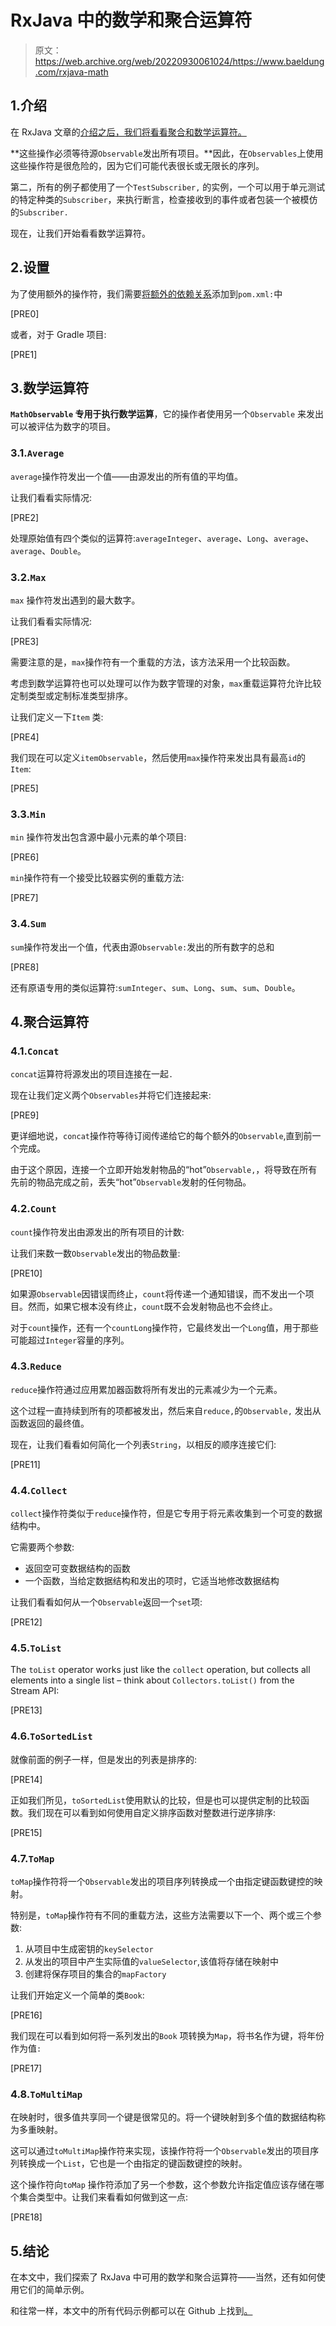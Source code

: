 # RxJava 中的数学和聚合运算符

> 原文：<https://web.archive.org/web/20220930061024/https://www.baeldung.com/rxjava-math>

## 1.介绍

在 RxJava 文章的[介绍之后，我们将看看聚合和数学运算符。](/web/20221205161936/https://www.baeldung.com/rx-java)

**这些操作必须等待源`Observable`发出所有项目。**因此，在`Observables`上使用这些操作符是很危险的，因为它们可能代表很长或无限长的序列。

第二，所有的例子都使用了一个`TestSubscriber,` 的实例，一个可以用于单元测试的特定种类的`Subscriber`，来执行断言，检查接收到的事件或者包装一个被模仿的`Subscriber.`

现在，让我们开始看看数学运算符。

## 2.设置

为了使用额外的操作符，我们需要[将额外的依赖关系](https://web.archive.org/web/20221205161936/https://search.maven.org/classic/#search%7Cga%7C1%7Cg%3A%22io.reactivex%22%20rxjava-math)添加到`pom.xml:`中

[PRE0]

或者，对于 Gradle 项目:

[PRE1]

## 3.数学运算符

**`MathObservable` 专用于执行数学运算**，它的操作者使用另一个`Observable` 来发出可以被评估为数字的项目。

### 3.1.`Average`

`average`操作符发出一个值——由源发出的所有值的平均值。

让我们看看实际情况:

[PRE2]

处理原始值有四个类似的运算符:`averageInteger`、`average`、`Long`、`average`、`average`、`Double`。

### 3.2.`Max`

`max` 操作符发出遇到的最大数字。

让我们看看实际情况:

[PRE3]

需要注意的是，`max`操作符有一个重载的方法，该方法采用一个比较函数。

考虑到数学运算符也可以处理可以作为数字管理的对象，`max`重载运算符允许比较定制类型或定制标准类型排序。

让我们定义一下`Item` 类:

[PRE4]

我们现在可以定义`itemObservable`，然后使用`max`操作符来发出具有最高`id`的`Item`:

[PRE5]

### 3.3.`Min`

`min` 操作符发出包含源中最小元素的单个项目:

[PRE6]

`min`操作符有一个接受比较器实例的重载方法:

[PRE7]

### 3.4.`Sum`

`sum`操作符发出一个值，代表由源`Observable:`发出的所有数字的总和

[PRE8]

还有原语专用的类似运算符:`sumInteger`、`sum`、`Long`、`sum`、`sum`、`Double`。

## 4.聚合运算符

### 4.1.`Concat`

`concat`运算符将源发出的项目连接在一起`.`

现在让我们定义两个`Observables`并将它们连接起来:

[PRE9]

更详细地说，`concat`操作符等待订阅传递给它的每个额外的`Observable`,直到前一个完成。

由于这个原因，连接一个立即开始发射物品的“hot”`Observable,`，将导致在所有先前的物品完成之前，丢失“hot”`Observable`发射的任何物品。

### 4.2.`Count`

`count`操作符发出由源发出的所有项目的计数:

让我们来数一数`Observable`发出的物品数量:

[PRE10]

如果源`Observable`因错误而终止，`count`将传递一个通知错误，而不发出一个项目。然而，如果它根本没有终止，`count`既不会发射物品也不会终止。

对于`count`操作，还有一个`countLong`操作符，它最终发出一个`Long`值，用于那些可能超过`Integer`容量的序列。

### 4.3.`Reduce`

`reduce`操作符通过应用累加器函数将所有发出的元素减少为一个元素。

这个过程一直持续到所有的项都被发出，然后来自`reduce,`的`Observable,` 发出从函数返回的最终值。

现在，让我们看看如何简化一个列表`String`，以相反的顺序连接它们:

[PRE11]

### 4.4.`Collect`

`collect`操作符类似于`reduce`操作符，但是它专用于将元素收集到一个可变的数据结构中。

它需要两个参数:

*   返回空可变数据结构的函数
*   一个函数，当给定数据结构和发出的项时，它适当地修改数据结构

让我们看看如何从一个`Observable`返回一个`set`项:

[PRE12]

### 4.5.`ToList`

The `toList` operator works just like the `collect` operation, but collects all elements into a single list – think about `Collectors.toList()` from the Stream API:

[PRE13]

### 4.6.`ToSortedList`

就像前面的例子一样，但是发出的列表是排序的:

[PRE14]

正如我们所见，`toSortedList`使用默认的比较，但是也可以提供定制的比较函数。我们现在可以看到如何使用自定义排序函数对整数进行逆序排序:

[PRE15]

### 4.7.`ToMap`

`toMap`操作符将一个`Observable`发出的项目序列转换成一个由指定键函数键控的映射。

特别是，`toMap`操作符有不同的重载方法，这些方法需要以下一个、两个或三个参数:

1.  从项目中生成密钥的`keySelector`
2.  从发出的项目中产生实际值的`valueSelector`,该值将存储在映射中
3.  创建将保存项目的集合的`mapFactory`

让我们开始定义一个简单的类`Book`:

[PRE16]

我们现在可以看到如何将一系列发出的`Book` 项转换为`Map`，将书名作为键，将年份作为值`:`

[PRE17]

### 4.8.`ToMultiMap`

在映射时，很多值共享同一个键是很常见的。将一个键映射到多个值的数据结构称为多重映射。

这可以通过`toMultiMap`操作符来实现，该操作符将一个`Observable`发出的项目序列转换成一个`List`，它也是一个由指定的键函数键控的映射。

这个操作符向`toMap` 操作符添加了另一个参数，这个参数允许指定值应该存储在哪个集合类型中。让我们来看看如何做到这一点:

[PRE18]

## 5.结论

在本文中，我们探索了 RxJava 中可用的数学和聚合运算符——当然，还有如何使用它们的简单示例。

和往常一样，本文中的所有代码示例都可以在 Github 上找到[。](https://web.archive.org/web/20221205161936/https://github.com/eugenp/tutorials/tree/master/rxjava-modules/rxjava-operators)